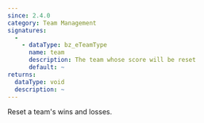 ```yaml
---
since: 2.4.0
category: Team Management
signatures:
  -
    - dataType: bz_eTeamType
      name: team
      description: The team whose score will be reset
      default: ~
returns:
  dataType: void
  description: ~
---
```


Reset a team's wins and losses.
